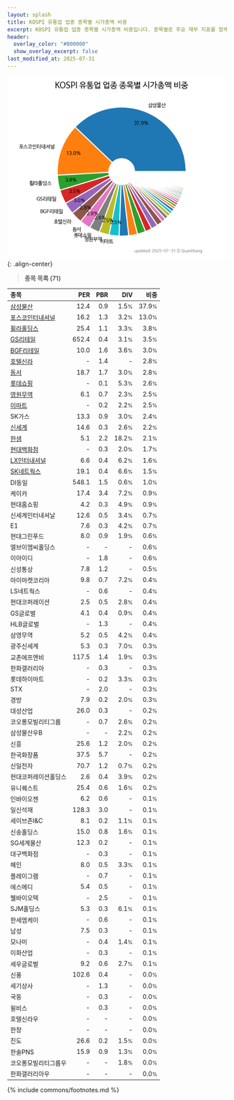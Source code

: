 ```yaml
---
layout: splash
title: KOSPI 유통업 업종 종목별 시가총액 비중
excerpt: KOSPI 유통업 업종 종목별 시가총액 비중입니다. 종목별로 주요 재무 지표를 함께 표시합니다.
header:
  overlay_color: "#800000"
  show_overlay_excerpt: false
last_modified_at: 2025-07-31
---
```



![KOSPI 유통업 업종 종목별 시가총액 비중](/stats/sector/images/kospi_업종_유통업_종목.png){: .align-center}


> **종목 목록 (71)**<a id="list"></a>

| **종목** | **PER** | **PBR** | **DIV** | **비중** |
| :------- | ------: | ------: | ------: | -------: |
| [삼성물산](/028260/) | 12.4 | 0.9 | 1.5<small>%</small> | 37.9<small>%</small> |
| [포스코인터내셔널](/047050/) | 16.2 | 1.3 | 3.2<small>%</small> | 13.0<small>%</small> |
| [휠라홀딩스](/081660/) | 25.4 | 1.1 | 3.3<small>%</small> | 3.8<small>%</small> |
| [GS리테일](/007070/) | 652.4 | 0.4 | 3.1<small>%</small> | 3.5<small>%</small> |
| [BGF리테일](/282330/) | 10.0 | 1.6 | 3.6<small>%</small> | 3.0<small>%</small> |
| [호텔신라](/008770/) | - | 1.4 | - | 2.8<small>%</small> |
| [동서](/026960/) | 18.7 | 1.7 | 3.0<small>%</small> | 2.8<small>%</small> |
| [롯데쇼핑](/023530/) | - | 0.1 | 5.3<small>%</small> | 2.6<small>%</small> |
| [영원무역](/111770/) | 6.1 | 0.7 | 2.3<small>%</small> | 2.5<small>%</small> |
| [이마트](/139480/) | - | 0.2 | 2.2<small>%</small> | 2.5<small>%</small> |
| SK가스 | 13.3 | 0.9 | 3.0<small>%</small> | 2.4<small>%</small> |
| [신세계](/004170/) | 14.6 | 0.3 | 2.6<small>%</small> | 2.2<small>%</small> |
| [한샘](/009240/) | 5.1 | 2.2 | 18.2<small>%</small> | 2.1<small>%</small> |
| [현대백화점](/069960/) | - | 0.3 | 2.0<small>%</small> | 1.7<small>%</small> |
| [LX인터내셔널](/001120/) | 6.6 | 0.4 | 6.2<small>%</small> | 1.6<small>%</small> |
| [SK네트웍스](/001740/) | 19.1 | 0.4 | 6.6<small>%</small> | 1.5<small>%</small> |
| DI동일 | 548.1 | 1.5 | 0.6<small>%</small> | 1.0<small>%</small> |
| 케이카 | 17.4 | 3.4 | 7.2<small>%</small> | 0.9<small>%</small> |
| 현대홈쇼핑 | 4.2 | 0.3 | 4.9<small>%</small> | 0.9<small>%</small> |
| 신세계인터내셔날 | 12.6 | 0.5 | 3.4<small>%</small> | 0.7<small>%</small> |
| E1 | 7.6 | 0.3 | 4.2<small>%</small> | 0.7<small>%</small> |
| 현대그린푸드 | 8.0 | 0.9 | 1.9<small>%</small> | 0.6<small>%</small> |
| 엘브이엠씨홀딩스 | - | - | - | 0.6<small>%</small> |
| 이아이디 | - | 1.8 | - | 0.6<small>%</small> |
| 신성통상 | 7.8 | 1.2 | - | 0.5<small>%</small> |
| 아이마켓코리아 | 9.8 | 0.7 | 7.2<small>%</small> | 0.4<small>%</small> |
| LS네트웍스 | - | 0.6 | - | 0.4<small>%</small> |
| 현대코퍼레이션 | 2.5 | 0.5 | 2.8<small>%</small> | 0.4<small>%</small> |
| GS글로벌 | 4.1 | 0.4 | 0.9<small>%</small> | 0.4<small>%</small> |
| HLB글로벌 | - | 1.3 | - | 0.4<small>%</small> |
| 삼영무역 | 5.2 | 0.5 | 4.2<small>%</small> | 0.4<small>%</small> |
| 광주신세계 | 5.3 | 0.3 | 7.0<small>%</small> | 0.3<small>%</small> |
| 교촌에프앤비 | 117.5 | 1.4 | 1.9<small>%</small> | 0.3<small>%</small> |
| 한화갤러리아 | - | 0.3 | - | 0.3<small>%</small> |
| 롯데하이마트 | - | 0.2 | 3.3<small>%</small> | 0.3<small>%</small> |
| STX | - | 2.0 | - | 0.3<small>%</small> |
| 경방 | 7.9 | 0.2 | 2.0<small>%</small> | 0.3<small>%</small> |
| 대성산업 | 26.0 | 0.3 | - | 0.2<small>%</small> |
| 코오롱모빌리티그룹 | - | 0.7 | 2.6<small>%</small> | 0.2<small>%</small> |
| 삼성물산우B | - | - | 2.2<small>%</small> | 0.2<small>%</small> |
| 신흥 | 25.6 | 1.2 | 2.0<small>%</small> | 0.2<small>%</small> |
| 한국화장품 | 37.5 | 5.7 | - | 0.2<small>%</small> |
| 신일전자 | 70.7 | 1.2 | 0.7<small>%</small> | 0.2<small>%</small> |
| 현대코퍼레이션홀딩스 | 2.6 | 0.4 | 3.9<small>%</small> | 0.2<small>%</small> |
| 유니퀘스트 | 25.4 | 0.6 | 1.6<small>%</small> | 0.2<small>%</small> |
| 인바이오젠 | 6.2 | 0.6 | - | 0.1<small>%</small> |
| 일신석재 | 128.3 | 3.0 | - | 0.1<small>%</small> |
| 세이브존I&C | 8.1 | 0.2 | 1.1<small>%</small> | 0.1<small>%</small> |
| 신송홀딩스 | 15.0 | 0.8 | 1.6<small>%</small> | 0.1<small>%</small> |
| SG세계물산 | 12.3 | 0.2 | - | 0.1<small>%</small> |
| 대구백화점 | - | 0.3 | - | 0.1<small>%</small> |
| 혜인 | 8.0 | 0.5 | 3.3<small>%</small> | 0.1<small>%</small> |
| 플레이그램 | - | 0.7 | - | 0.1<small>%</small> |
| 에스메디 | 5.4 | 0.5 | - | 0.1<small>%</small> |
| 웰바이오텍 | - | 2.5 | - | 0.1<small>%</small> |
| SJM홀딩스 | 5.3 | 0.3 | 6.1<small>%</small> | 0.1<small>%</small> |
| 한세엠케이 | - | 0.6 | - | 0.1<small>%</small> |
| 남성 | 7.5 | 0.3 | - | 0.1<small>%</small> |
| 모나미 | - | 0.4 | 1.4<small>%</small> | 0.1<small>%</small> |
| 이화산업 | - | 0.3 | - | 0.1<small>%</small> |
| 세우글로벌 | 9.2 | 0.6 | 2.7<small>%</small> | 0.1<small>%</small> |
| 신풍 | 102.6 | 0.4 | - | 0.0<small>%</small> |
| 세기상사 | - | 1.3 | - | 0.0<small>%</small> |
| 국동 | - | 0.3 | - | 0.0<small>%</small> |
| 윌비스 | - | 0.3 | - | 0.0<small>%</small> |
| 호텔신라우 | - | - | - | 0.0<small>%</small> |
| 한창 | - | - | - | 0.0<small>%</small> |
| 진도 | 26.6 | 0.2 | 1.5<small>%</small> | 0.0<small>%</small> |
| 한솔PNS | 15.9 | 0.9 | 1.3<small>%</small> | 0.0<small>%</small> |
| 코오롱모빌리티그룹우 | - | - | 1.8<small>%</small> | 0.0<small>%</small> |
| 한화갤러리아우 | - | - | - | 0.0<small>%</small> |

{% include commons/footnotes.md %}